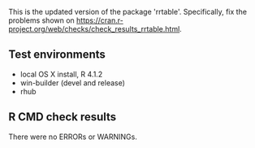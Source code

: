 This is the updated version of the package 'rrtable'.
Specifically, fix the problems shown on
<https://cran.r-project.org/web/checks/check_results_rrtable.html>.

## Test environments
* local OS X install, R 4.1.2
* win-builder (devel and release)
* rhub

## R CMD check results
There were no ERRORs or WARNINGs.



